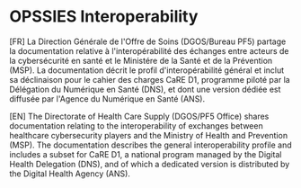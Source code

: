 # OPSSIES Interoperability

[FR] La Direction Générale de l'Offre de Soins (DGOS/Bureau PF5) partage la documentation relative à l'interopérabilité des échanges entre acteurs de la cybersécurité en santé et le Ministére de la Santé et de la Prévention (MSP). La documentation décrit le profil d'interopérabilité général et inclut sa déclinaison pour le cahier des charges CaRE D1, programme piloté par la Délégation du Numérique en Santé (DNS), et dont une version dédiée est diffusée par l'Agence du Numérique en Santé (ANS).

[EN] The Directorate of Health Care Supply (DGOS/PF5 Office) shares documentation relating to the interoperability of exchanges between healthcare cybersecurity players and the Ministry of Health and Prevention (MSP). The documentation describes the general interoperability profile and includes a subset for CaRE D1, a national program managed by the Digital Health Delegation (DNS), and of which a dedicated version is distributed by the Digital Health Agency (ANS).
